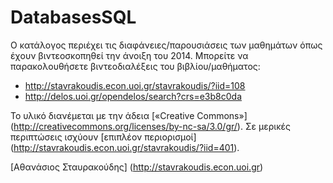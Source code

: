 # DatabasesSQL

Ο κατάλογος περιέχει τις διαφάνειες/παρουσιάσεις των μαθημάτων
όπως έχουν βιντεοσκοπηθεί την άνοιξη του 2014.
Μπορείτε να παρακολουθήσετε βιντεοδιαλέξεις του βιβλίου/μαθήματος:
* http://stavrakoudis.econ.uoi.gr/stavrakoudis/?iid=108 
* http://delos.uoi.gr/opendelos/search?crs=e3b8c0da

Το υλικό διανέμεται με την άδεια [«Creative Commons»]
(http://creativecommons.org/licenses/by-nc-sa/3.0/gr/).
Σε μερικές περιπτώσεις ισχύουν [επιπλέον περιορισμοί]
(http://stavrakoudis.econ.uoi.gr/stavrakoudis/?iid=401).

[Αθανάσιος Σταυρακούδης]
(http://stavrakoudis.econ.uoi.gr)
